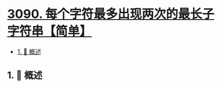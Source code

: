 # [3090. 每个字符最多出现两次的最长子字符串【简单】](https://github.com/tnotesjs/TNotes.leetcode/tree/main/notes/3090.%20%E6%AF%8F%E4%B8%AA%E5%AD%97%E7%AC%A6%E6%9C%80%E5%A4%9A%E5%87%BA%E7%8E%B0%E4%B8%A4%E6%AC%A1%E7%9A%84%E6%9C%80%E9%95%BF%E5%AD%90%E5%AD%97%E7%AC%A6%E4%B8%B2%E3%80%90%E7%AE%80%E5%8D%95%E3%80%91)

<!-- region:toc -->

- [1. 📝 概述](#1--概述)

<!-- endregion:toc -->

## 1. 📝 概述
